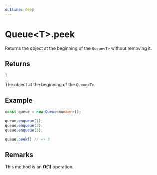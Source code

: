 ```yaml
---
outline: deep
---
```


# **Queue&lt;T&gt;.peek**

Returns the object at the beginning of the `Queue<T>` without removing it.

## ****Returns****

`T`

The object at the beginning of the `Queue<T>`.

## ****Example****

```typescript
const queue = new Queue<number>();

queue.enqueue(1);
queue.enqueue(2);
queue.enqueue(3);

queue.peek() // => 3
```

## ****Remarks****

This method is an **O(1)** operation.

